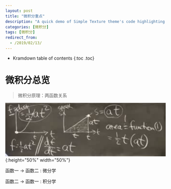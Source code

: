 ```yaml
---
layout: post
title: "微积分重点"
description: "A quick demo of Simple Texture theme's code highlighting features"
categories: [微积分]
tags: [微积分]
redirect_from:
  - /2019/02/13/
---
```


* Kramdown table of contents
{:toc .toc}


# 微积分总览
> 微积分原理：两函数关系

![alt text](/assets/attached/pic49.PNG "hmm"){:height="50%" width="50%"}

函数一 -> 函数二  : 微分学

函数二 -> 函数一  : 积分学

